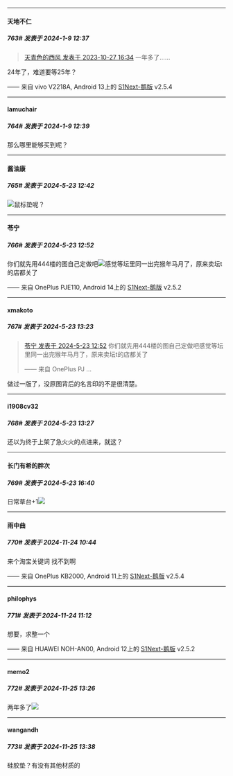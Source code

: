 
*****

####  天地不仁  
##### 763#       发表于 2024-1-9 12:37

<blockquote><a href="httphttps://bbs.saraba1st.com/2b/forum.php?mod=redirect&amp;goto=findpost&amp;pid=62848969&amp;ptid=2081401" target="_blank">天青色的西风 发表于 2023-10-27 16:34</a>
一年多了……</blockquote>
24年了，难道要等25年？

—— 来自 vivo V2218A, Android 13上的 [S1Next-鹅版](https://github.com/ykrank/S1-Next/releases) v2.5.4

*****

####  lamuchair  
##### 764#       发表于 2024-1-9 12:39

那么哪里能够买到呢？

*****

####  酱油康  
##### 765#       发表于 2024-5-23 12:42

<img src="https://static.saraba1st.com/image/smiley/face2017/018.png" referrerpolicy="no-referrer">鼠标垫呢？


*****

####  苓宁  
##### 766#       发表于 2024-5-23 12:52

你们就先用444楼的图自己定做吧<img src="https://static.saraba1st.com/image/smiley/face2017/049.png" referrerpolicy="no-referrer">感觉等坛里同一出完猴年马月了，原来卖坛t的店都关了

—— 来自 OnePlus PJE110, Android 14上的 [S1Next-鹅版](https://github.com/ykrank/S1-Next/releases) v2.5.2


*****

####  xmakoto  
##### 767#       发表于 2024-5-23 13:23

<blockquote><a href="httphttps://bbs.saraba1st.com/2b/forum.php?mod=redirect&amp;goto=findpost&amp;pid=64974419&amp;ptid=2081401" target="_blank">苓宁 发表于 2024-5-23 12:52</a>
你们就先用444楼的图自己定做吧感觉等坛里同一出完猴年马月了，原来卖坛t的店都关了

—— 来自 OnePlus PJ ...</blockquote>
做过一版了，没原图背后的名言印的不是很清楚。


*****

####  i1908cv32  
##### 768#       发表于 2024-5-23 13:27

还以为终于上架了急火火的点进来，就这？


*****

####  长门有希的胖次  
##### 769#       发表于 2024-5-23 16:40

日常草台+1<img src="https://static.saraba1st.com/image/smiley/face2017/034.png" referrerpolicy="no-referrer">

*****

####  雨中曲  
##### 770#       发表于 2024-11-24 10:44

来个淘宝关键词 找不到啊

—— 来自 OnePlus KB2000, Android 11上的 [S1Next-鹅版](https://github.com/ykrank/S1-Next/releases) v2.5.4


*****

####  philophys  
##### 771#       发表于 2024-11-24 11:12

想要，求整一个

—— 来自 HUAWEI NOH-AN00, Android 12上的 [S1Next-鹅版](https://github.com/ykrank/S1-Next/releases) v2.5.2


*****

####  memo2  
##### 772#       发表于 2024-11-25 13:26

两年多了<img src="https://static.saraba1st.com/image/smiley/face2017/067.png" referrerpolicy="no-referrer">


*****

####  wangandh  
##### 773#       发表于 2024-11-25 13:38

硅胶垫？有没有其他材质的

